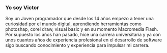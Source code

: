 ### Yo soy Victor

Soy un Joven programador que desde los 14 años empezo a tener una curiosidad por el mundo digital, aprendiendo herramientas como photoshap, corel draw, visual basic y en su momento Macromedia Flash. Por supuesto los años han pasado, hice una carrera universitaria y ya con unos cuantos años de experiencia profesional en el desarrollo de software sigo buscando conocimiento y experiencia para impulsar mi carrera.


